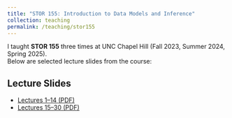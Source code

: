 ```yaml
---
title: "STOR 155: Introduction to Data Models and Inference"
collection: teaching
permalink: /teaching/stor155
---
```


I taught **STOR 155** three times at UNC Chapel Hill (Fall 2023, Summer 2024, Spring 2025).  
Below are selected lecture slides from the course:

## Lecture Slides

- [Lectures 1–14 (PDF)](../../assets/files/stor155/Lectures1-14.pdf)
- [Lectures 15–30 (PDF)](../../assets/files/stor155/Lectures15-30.pdf)
